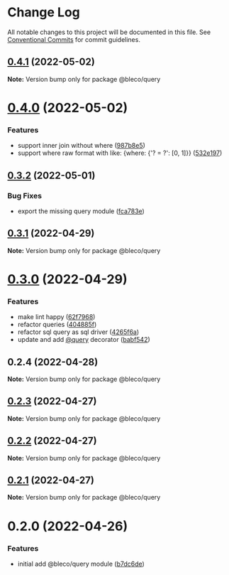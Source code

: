 # Change Log

All notable changes to this project will be documented in this file.
See [Conventional Commits](https://conventionalcommits.org) for commit guidelines.

## [0.4.1](https://gitr.net/betaly/bleco/compare/@bleco/query@0.4.0...@bleco/query@0.4.1) (2022-05-02)

**Note:** Version bump only for package @bleco/query





# [0.4.0](https://gitr.net/betaly/bleco/compare/@bleco/query@0.3.2...@bleco/query@0.4.0) (2022-05-02)


### Features

* support inner join without where ([987b8e5](https://gitr.net/betaly/bleco/commits/987b8e5f289628b038739981085ebba08dfb6c27))
* support where raw format with like: {where: {'? = ?': [0, 1]}} ([532e197](https://gitr.net/betaly/bleco/commits/532e19713a964a740adaa3c389a4decc1ea80c24))





## [0.3.2](https://gitr.net/betaly/bleco/compare/@bleco/query@0.3.1...@bleco/query@0.3.2) (2022-05-01)


### Bug Fixes

* export the missing query module ([fca783e](https://gitr.net/betaly/bleco/commits/fca783e88478ad6ea8e2395938efaa28159be91a))





## [0.3.1](https://gitr.net/betaly/bleco/compare/@bleco/query@0.3.0...@bleco/query@0.3.1) (2022-04-29)

**Note:** Version bump only for package @bleco/query





# [0.3.0](https://gitr.net/betaly/bleco/compare/@bleco/query@0.2.4...@bleco/query@0.3.0) (2022-04-29)


### Features

* make lint happy ([62f7968](https://gitr.net/betaly/bleco/commits/62f7968ef883d7faa55b2d2212cd9196f9b46333))
* refactor queries ([404885f](https://gitr.net/betaly/bleco/commits/404885f30e22c73f3afbfda764a0ca71723ef959))
* refactor sql query as sql driver ([4265f6a](https://gitr.net/betaly/bleco/commits/4265f6a17a73bb8fa51b6bfa4eccf2f9c275246b))
* update and add [@query](https://gitr.net/query) decorator ([babf542](https://gitr.net/betaly/bleco/commits/babf54268972365ce905930e6564f6aa34d7ca24))





## 0.2.4 (2022-04-28)

**Note:** Version bump only for package @bleco/query





## [0.2.3](https://gitr.net/betaly/bleco/compare/@bleco/query@0.2.2...@bleco/query@0.2.3) (2022-04-27)

**Note:** Version bump only for package @bleco/query





## [0.2.2](https://gitr.net/betaly/bleco/compare/@bleco/query@0.2.1...@bleco/query@0.2.2) (2022-04-27)

**Note:** Version bump only for package @bleco/query





## [0.2.1](https://gitr.net/betaly/bleco/compare/@bleco/query@0.2.0...@bleco/query@0.2.1) (2022-04-27)

**Note:** Version bump only for package @bleco/query





# 0.2.0 (2022-04-26)


### Features

* initial add @bleco/query module ([b7dc6de](https://gitr.net/betaly/bleco/commits/b7dc6de128e5b52d5e41009429cbc013a3b7ca82))
